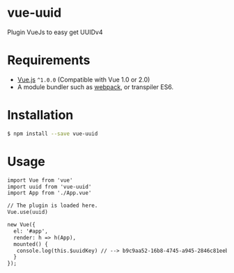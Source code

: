 # vue-uuid
Plugin VueJs to easy get UUIDv4

# Requirements

- [Vue.js](https://github.com/vuejs/vue) `^1.0.0` (Compatible with Vue 1.0 or 2.0)
- A module bundler such as [webpack](https://github.com/webpack/webpack), or transpiler ES6.

# Installation

``` bash
$ npm install --save vue-uuid
```

# Usage
``` html
import Vue from 'vue'
import uuid from 'vue-uuid'
import App from './App.vue'

// The plugin is loaded here.
Vue.use(uuid)

new Vue({
  el: '#app',
  render: h => h(App),
  mounted() {
   console.log(this.$uuidKey) // --> b9c9aa52-16b8-4745-a945-2846c81eeb82
  }
});
```
